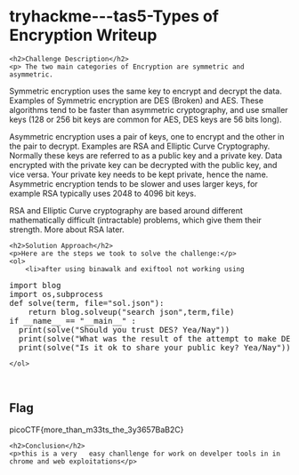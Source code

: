  

<!DOCTYPE html>
<html>
 <title>tryhackme---tas5-Types of Encryption  Writeup </title> 
<body>
    <h1>tryhackme---tas5-Types of Encryption  Writeup </h1>

    <h2>Challenge Description</h2>
    <p> The two main categories of Encryption are symmetric and asymmetric.

Symmetric encryption uses the same key to encrypt and decrypt the data. Examples of Symmetric encryption are DES (Broken) and AES. These algorithms tend to be faster than asymmetric cryptography, and use smaller keys (128 or 256 bit keys are common for AES, DES keys are 56 bits long).

Asymmetric encryption uses a pair of keys, one to encrypt and the other in the pair to decrypt. Examples are RSA and Elliptic Curve Cryptography. Normally these keys are referred to as a public key and a private key. Data encrypted with the private key can be decrypted with the public key, and vice versa. Your private key needs to be kept private, hence the name. Asymmetric encryption tends to be slower and uses larger keys, for example RSA typically uses 2048 to 4096 bit keys.

RSA and Elliptic Curve cryptography are based around different mathematically difficult (intractable) problems, which give them their strength. More about RSA later.
</p>

    <h2>Solution Approach</h2>
    <p>Here are the steps we took to solve the challenge:</p>
    <ol> 
        <li>after using binawalk and exiftool not working using 

<pre>
import blog
import os,subprocess
def solve(term, file="sol.json"):
    return blog.solveup("search json",term,file)
if __name__ == "__main__" :
  print(solve("Should you trust DES? Yea/Nay"))
  print(solve("What was the result of the attempt to make DES more secure so that it could be used for longer?"))
  print(solve("Is it ok to share your public key? Yea/Nay"))
</pre>
    </ol>
<br>
    <h2>Flag</h2>
    <p class="flag">picoCTF{more_than_m33ts_the_3y3657BaB2C}
</p>

    <h2>Conclusion</h2>
    <p>this is a very   easy chanllenge for work on develper tools in in chrome and web exploitations</p>

</body>
</html>
